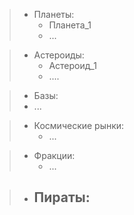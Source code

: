 > - Планеты:
> 	- Планета_1
> 	- ...

> - Астероиды:
> 	- Астероид_1
> 	- ....

> -  Базы:
> 	- ...

> - Космические рынки:
> 	- ... 

> - Фракции:
> 	- ...

> - Пираты:
> 	- 